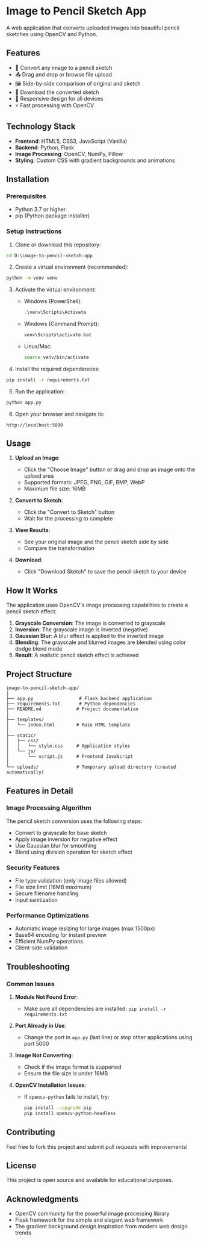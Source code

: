 # Image to Pencil Sketch App

A web application that converts uploaded images into beautiful pencil sketches using OpenCV and Python.

## Features

- 🎨 Convert any image to a pencil sketch
- 📤 Drag and drop or browse file upload
- 🖼️ Side-by-side comparison of original and sketch
- 💾 Download the converted sketch
- 📱 Responsive design for all devices
- ⚡ Fast processing with OpenCV

## Technology Stack

- **Frontend**: HTML5, CSS3, JavaScript (Vanilla)
- **Backend**: Python, Flask
- **Image Processing**: OpenCV, NumPy, Pillow
- **Styling**: Custom CSS with gradient backgrounds and animations

## Installation

### Prerequisites

- Python 3.7 or higher
- pip (Python package installer)

### Setup Instructions

1. Clone or download this repository:
```bash
cd D:\image-to-pencil-sketch-app
```

2. Create a virtual environment (recommended):
```bash
python -m venv venv
```

3. Activate the virtual environment:
   - Windows (PowerShell):
     ```powershell
     .\venv\Scripts\Activate
     ```
   - Windows (Command Prompt):
     ```cmd
     venv\Scripts\activate.bat
     ```
   - Linux/Mac:
     ```bash
     source venv/bin/activate
     ```

4. Install the required dependencies:
```bash
pip install -r requirements.txt
```

5. Run the application:
```bash
python app.py
```

6. Open your browser and navigate to:
```
http://localhost:5000
```

## Usage

1. **Upload an Image**:
   - Click the "Choose Image" button or drag and drop an image onto the upload area
   - Supported formats: JPEG, PNG, GIF, BMP, WebP
   - Maximum file size: 16MB

2. **Convert to Sketch**:
   - Click the "Convert to Sketch" button
   - Wait for the processing to complete

3. **View Results**:
   - See your original image and the pencil sketch side by side
   - Compare the transformation

4. **Download**:
   - Click "Download Sketch" to save the pencil sketch to your device

## How It Works

The application uses OpenCV's image processing capabilities to create a pencil sketch effect:

1. **Grayscale Conversion**: The image is converted to grayscale
2. **Inversion**: The grayscale image is inverted (negative)
3. **Gaussian Blur**: A blur effect is applied to the inverted image
4. **Blending**: The grayscale and blurred images are blended using color dodge blend mode
5. **Result**: A realistic pencil sketch effect is achieved

## Project Structure

```
image-to-pencil-sketch-app/
│
├── app.py                 # Flask backend application
├── requirements.txt       # Python dependencies
├── README.md             # Project documentation
│
├── templates/
│   └── index.html        # Main HTML template
│
├── static/
│   ├── css/
│   │   └── style.css     # Application styles
│   └── js/
│       └── script.js     # Frontend JavaScript
│
└── uploads/              # Temporary upload directory (created automatically)
```

## Features in Detail

### Image Processing Algorithm

The pencil sketch conversion uses the following steps:
- Convert to grayscale for base sketch
- Apply image inversion for negative effect
- Use Gaussian blur for smoothing
- Blend using division operation for sketch effect

### Security Features

- File type validation (only image files allowed)
- File size limit (16MB maximum)
- Secure filename handling
- Input sanitization

### Performance Optimizations

- Automatic image resizing for large images (max 1500px)
- Base64 encoding for instant preview
- Efficient NumPy operations
- Client-side validation

## Troubleshooting

### Common Issues

1. **Module Not Found Error**:
   - Make sure all dependencies are installed: `pip install -r requirements.txt`

2. **Port Already in Use**:
   - Change the port in `app.py` (last line) or stop other applications using port 5000

3. **Image Not Converting**:
   - Check if the image format is supported
   - Ensure the file size is under 16MB

4. **OpenCV Installation Issues**:
   - If `opencv-python` fails to install, try:
     ```bash
     pip install --upgrade pip
     pip install opencv-python-headless
     ```

## Contributing

Feel free to fork this project and submit pull requests with improvements!

## License

This project is open source and available for educational purposes.

## Acknowledgments

- OpenCV community for the powerful image processing library
- Flask framework for the simple and elegant web framework
- The gradient background design inspiration from modern web design trends